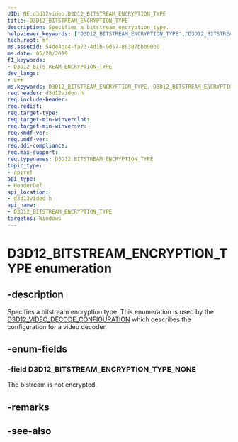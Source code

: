 ```yaml
---
UID: NE:d3d12video.D3D12_BITSTREAM_ENCRYPTION_TYPE
title: D3D12_BITSTREAM_ENCRYPTION_TYPE
description: Specifies a bitstream encryption type.helpviewer_keywords: ["D3D12_BITSTREAM_ENCRYPTION_TYPE","D3D12_BITSTREAM_ENCRYPTION_TYPE",""]
tech.root: mf
ms.assetid: 54de4ba4-fa73-4d1b-9d57-86387bbb90b0
ms.date: 05/28/2019
f1_keywords:
- D3D12_BITSTREAM_ENCRYPTION_TYPE
dev_langs:
- c++
ms.keywords: D3D12_BITSTREAM_ENCRYPTION_TYPE, D3D12_BITSTREAM_ENCRYPTION_TYPE,
req.header: d3d12video.h
req.include-header: 
req.redist: 
req.target-type: 
req.target-min-winverclnt: 
req.target-min-winversvr: 
req.kmdf-ver: 
req.umdf-ver: 
req.ddi-compliance: 
req.max-support: 
req.typenames: D3D12_BITSTREAM_ENCRYPTION_TYPE
topic_type:
- apiref
api_type:
- HeaderDef
api_location:
- d3d12video.h
api_name:
- D3D12_BITSTREAM_ENCRYPTION_TYPE
targetos: Windows
---
```


# D3D12_BITSTREAM_ENCRYPTION_TYPE enumeration

## -description

Specifies a bitstream encryption type. This enumeration is used by the [D3D12\_VIDEO\_DECODE\_CONFIGURATION](ns-d3d12video-d3d12_video_decode_configuration.md) which describes the configuration for a video decoder.

## -enum-fields

### -field D3D12_BITSTREAM_ENCRYPTION_TYPE_NONE 

The bistream is not encrypted.

## -remarks

## -see-also
